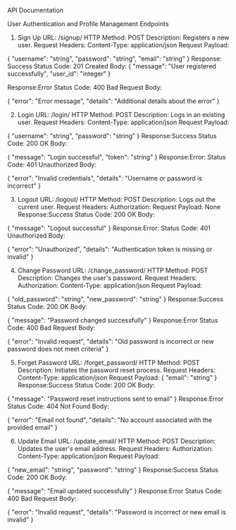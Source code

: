 API Documentation

User Authentication and Profile Management Endpoints
1. Sign Up
URL: /signup/
HTTP Method: POST
Description: Registers a new user.
Request Headers:
Content-Type: application/json
Request Payload:

{
    "username": "string",
    "password": "string",
    "email": "string"
}
Response: Success
Status Code: 201 Created
Body:
{
    "message": "User registered successfully",
    "user_id": "integer"
}

Response:Error
Status Code: 400 Bad Request
Body:

{
    "error": "Error message",
    "details": "Additional details about the error"
}

2. Login
URL: /login/
HTTP Method: POST
Description: Logs in an existing user.
Request Headers:
Content-Type: application/json
Request Payload:

{
    "username": "string",
    "password": "string"
}
Response:Success
Status Code: 200 OK
Body:

{
    "message": "Login successful",
    "token": "string"
}
Response:Error:
Status Code: 401 Unauthorized
Body:

{
    "error": "Invalid credentials",
    "details": "Username or password is incorrect"
}

3. Logout
URL: /logout/
HTTP Method: POST
Description: Logs out the current user.
Request Headers:
Authorization:  <token>
Request Payload: None
Response:Success
Status Code: 200 OK
Body:

{
    "message": "Logout successful"
}
Response:Error:
Status Code: 401 Unauthorized
Body:

{
    "error": "Unauthorized",
    "details": "Authentication token is missing or invalid"
}

4. Change Password
URL: /change_password/
HTTP Method: POST
Description: Changes the user's password.
Request Headers:
Authorization:  <token>
Content-Type: application/json
Request Payload:

{
    "old_password": "string",
    "new_password": "string"
}
Response:Success
Status Code: 200 OK
Body:

{
    "message": "Password changed successfully"
}
Response:Error
Status Code: 400 Bad Request
Body:

{
    "error": "Invalid request",
    "details": "Old password is incorrect or new password does not meet criteria"
}

5. Forget Password
URL: /forget_password/
HTTP Method: POST
Description: Initiates the password reset process.
Request Headers:
Content-Type: application/json
Request Payload:
{
    "email": "string"
}
Response:Success
Status Code: 200 OK
Body:

{
    "message": "Password reset instructions sent to email"
}
Response:Error
Status Code: 404 Not Found
Body:

{
    "error": "Email not found",
    "details": "No account associated with the provided email"
}

6. Update Email
URL: /update_email/
HTTP Method: POST
Description: Updates the user's email address.
Request Headers:
Authorization:  <token>
Content-Type: application/json
Request Payload:

{
    "new_email": "string",
    "password": "string"
}
Response:Success
Status Code: 200 OK
Body:

{
    "message": "Email updated successfully"
}
Response:Error
Status Code: 400 Bad Request
Body:

{
    "error": "Invalid request",
    "details": "Password is incorrect or new email is invalid"
}